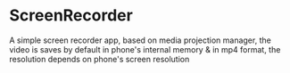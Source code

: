 # ScreenRecorder
A simple screen recorder app, based on media projection manager, 
the video is saves by default in phone's internal memory & in mp4 format, the resolution depends on phone's screen resolution
